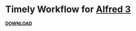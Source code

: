 # Timely Workflow for [Alfred 3](http://www.alfredapp.com)

**[DOWNLOAD](https://github.com/fur6y/timely-alfred-workflow/releases)**
